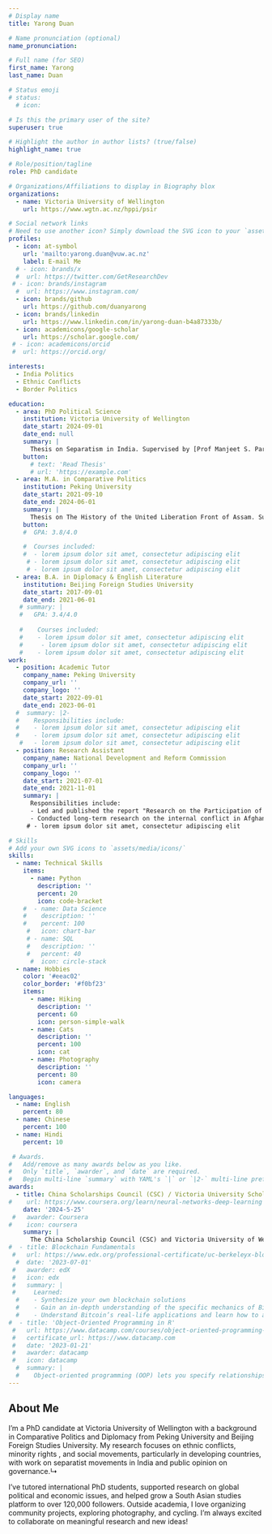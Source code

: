 ```yaml
---
# Display name
title: Yarong Duan

# Name pronunciation (optional)
name_pronunciation: 

# Full name (for SEO)
first_name: Yarong
last_name: Duan

# Status emoji
# status:
  # icon: 

# Is this the primary user of the site?
superuser: true

# Highlight the author in author lists? (true/false)
highlight_name: true

# Role/position/tagline
role: PhD candidate

# Organizations/Affiliations to display in Biography blox
organizations:
  - name: Victoria University of Wellington
    url: https://www.wgtn.ac.nz/hppi/psir

# Social network links
# Need to use another icon? Simply download the SVG icon to your `assets/media/icons/` folder.
profiles:
  - icon: at-symbol
    url: 'mailto:yarong.duan@vuw.ac.nz'
    label: E-mail Me
  # - icon: brands/x
  #  url: https://twitter.com/GetResearchDev
 # - icon: brands/instagram
  #  url: https://www.instagram.com/
  - icon: brands/github
    url: https://github.com/duanyarong
  - icon: brands/linkedin
    url: https://www.linkedin.com/in/yarong-duan-b4a87333b/
  - icon: academicons/google-scholar
    url: https://scholar.google.com/
 # - icon: academicons/orcid
 #  url: https://orcid.org/

interests:
  - India Politics
  - Ethnic Conflicts
  - Border Politics

education:
  - area: PhD Political Science
    institution: Victoria University of Wellington
    date_start: 2024-09-01
    date_end: null
    summary: |
      Thesis on Separatism in India. Supervised by [Prof Manjeet S. Pardesi](https://people.wgtn.ac.nz/manjeet.pardesi). 
    button:
      # text: 'Read Thesis'
      # url: 'https://example.com'
  - area: M.A. in Comparative Politics 
    institution: Peking University
    date_start: 2021-09-10
    date_end: 2024-06-01
    summary: |
      Thesis on The History of the United Liberation Front of Assam. Supervised by [Prof Xuemei Qian](https://en.iiss.pku.edu.cn/Fellows/Resident_Fellows/QIAN_Xuemei/Bio.htm). 
    button:
    #  GPA: 3.8/4.0

    #  Courses included:
    #  - lorem ipsum dolor sit amet, consectetur adipiscing elit
     # - lorem ipsum dolor sit amet, consectetur adipiscing elit
     # - lorem ipsum dolor sit amet, consectetur adipiscing elit
  - area: B.A. in Diplomacy & English Literature
    institution: Beijing Foreign Studies University
    date_start: 2017-09-01
    date_end: 2021-06-01
   # summary: |
   #   GPA: 3.4/4.0
      
   #    Courses included:
   #    - lorem ipsum dolor sit amet, consectetur adipiscing elit
   #     - lorem ipsum dolor sit amet, consectetur adipiscing elit
   #    - lorem ipsum dolor sit amet, consectetur adipiscing elit
work:
  - position: Academic Tutor
    company_name: Peking University
    company_url: ''
    company_logo: ''
    date_start: 2022-09-01
    date_end: 2023-06-01
  #  summary: |2-
  #    Responsibilities include:
  #    - lorem ipsum dolor sit amet, consectetur adipiscing elit
  #    - lorem ipsum dolor sit amet, consectetur adipiscing elit
   #   - lorem ipsum dolor sit amet, consectetur adipiscing elit
  - position: Research Assistant
    company_name: National Development and Reform Commission
    company_url: ''
    company_logo: ''
    date_start: 2021-07-01
    date_end: 2021-11-01
    summary: |
      Responsibilities include:
      - Led and published the report "Research on the Participation of Private Enterprises in International Competition under the New Situation" with colleagues. 
      - Conducted long-term research on the internal conflict in Afghanistan, Sino-Australian economic sanctions, Sino-U.S. relations, Chinese overseas gas investment, and Sino-Indian relations.
     # - lorem ipsum dolor sit amet, consectetur adipiscing elit

# Skills
# Add your own SVG icons to `assets/media/icons/`
skills:
  - name: Technical Skills
    items:
      - name: Python
        description: ''
        percent: 20
        icon: code-bracket
    #  - name: Data Science
    #    description: ''
    #    percent: 100
     #   icon: chart-bar
     # - name: SQL
     #   description: ''
     #   percent: 40
      #  icon: circle-stack
  - name: Hobbies
    color: '#eeac02'
    color_border: '#f0bf23'
    items:
      - name: Hiking
        description: ''
        percent: 60
        icon: person-simple-walk
      - name: Cats
        description: ''
        percent: 100
        icon: cat
      - name: Photography
        description: ''
        percent: 80
        icon: camera

languages:
  - name: English
    percent: 80
  - name: Chinese
    percent: 100
  - name: Hindi
    percent: 10

 # Awards.
#   Add/remove as many awards below as you like.
#   Only `title`, `awarder`, and `date` are required.
#   Begin multi-line `summary` with YAML's `|` or `|2-` multi-line prefix and indent 2 spaces below.
awards:
  - title: China Scholarships Council (CSC) / Victoria University Scholarship
#    url: https://www.coursera.org/learn/neural-networks-deep-learning
    date: '2024-5-25'
 #   awarder: Coursera
#    icon: coursera
    summary: |
      The China Scholarship Council (CSC) and Victoria University of Wellington have agreed to collaborate on a designated doctoral (PhD) program offered to excellent students.
#  - title: Blockchain Fundamentals
 #   url: https://www.edx.org/professional-certificate/uc-berkeleyx-blockchain-fundamentals
  #  date: '2023-07-01'
 #   awarder: edX
 #   icon: edx
 #   summary: |
 #     Learned:
  #    - Synthesize your own blockchain solutions
  #    - Gain an in-depth understanding of the specific mechanics of Bitcoin
  #    - Understand Bitcoin’s real-life applications and learn how to attack and destroy Bitcoin, Ethereum, smart contracts and Dapps, and alternatives to Bitcoin’s Proof-of-Work consensus algorithm
#  - title: 'Object-Oriented Programming in R'
 #   url: https://www.datacamp.com/courses/object-oriented-programming-with-s3-and-r6-in-r
 #   certificate_url: https://www.datacamp.com
 #   date: '2023-01-21'
 #   awarder: datacamp
 #   icon: datacamp
  #  summary: |
  #    Object-oriented programming (OOP) lets you specify relationships between functions and the objects that they can act on, helping you manage complexity in your code. This is an intermediate level course, providing an introduction to OOP, using the S3 and R6 systems. S3 is a great day-to-day R programming tool that simplifies some of the functions that you write. R6 is especially useful for industry-specific analyses, working with web APIs, and building GUIs.
---
```


## About Me

I’m a PhD candidate at Victoria University of Wellington with a background in Comparative Politics and Diplomacy from Peking University and Beijing Foreign Studies University. My research focuses on ethnic conflicts, minority rights , and social movements, particularly in developing countries, with work on separatist movements in India and public opinion on governance.↳

I’ve tutored international PhD students, supported research on global political and economic issues, and helped grow a South Asian studies platform to over 120,000 followers. Outside academia, I love organizing community projects, exploring photography, and cycling. I’m always excited to collaborate on meaningful research and new ideas!
